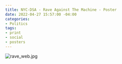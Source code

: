 ```yaml
---
title: NYC-DSA - Rave Against The Machine - Poster
date: 2022-04-27 15:57:00 -04:00
categories:
- Politics
tags:
- print
- social
- posters
---
```


![rave_web.jpg](/uploads/rave_web.jpg)